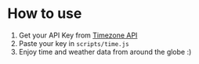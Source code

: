# How to use
1. Get your API Key from [Timezone API](https://www.abstractapi.com/api/time-date-timezone-api)
2. Paste your key in `scripts/time.js`
3. Enjoy time and weather data from around the globe :)